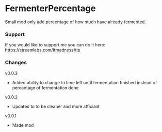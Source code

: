 # FermenterPercentage
Small mod only add percentage of how much have already fermented.

### Support
If you would like to support me you can do it here: https://streamlabs.com/ltmadness/tip

### Changes

v0.0.3
- Added ability to change to time left until fermentation finished instead of percantage of fermentation done

v0.0.2
- Updated to to be cleaner and more afficiant

v0.0.1
- Made mod

